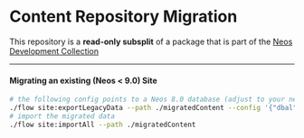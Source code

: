 # Content Repository Migration

This repository is a **read-only subsplit** of a package that is part of the [Neos Development Collection](https://github.com/neos/neos-development-collection)

-----

#### Migrating an existing (Neos < 9.0) Site

``` bash
# the following config points to a Neos 8.0 database (adjust to your needs)
./flow site:exportLegacyData --path ./migratedContent --config '{"dbal": {"dbname": "neos80"}, "resourcesPath": "/path/to/neos-8.0/Data/Persistent/Resources"}'
# import the migrated data
./flow site:importAll --path ./migratedContent
```
